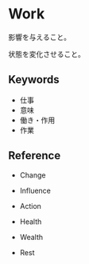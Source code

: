 # Work

影響を与えること。

状態を変化させること。

## Keywords

- 仕事
- 意味
- 働き・作用
- 作業

## Reference

- Change
- Influence
- Action

- Health
- Wealth
- Rest

